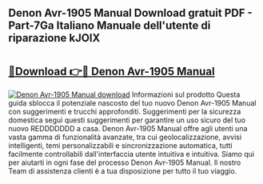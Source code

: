 ## Denon Avr-1905 Manual Download gratuit PDF - Part-7Ga Italiano Manuale dell'utente di riparazione kJOlX

# <h2><a href="http://dfh1lo2.blite.top/?on=Denon+Avr-1905+Manual">🔗Download 👉🔴 Denon Avr-1905 Manual</a></h2>

[![Denon Avr-1905 Manual download](https://i.imgur.com/lujVjoI.png)](http://dfh1lo2.blite.top/?on=Denon+Avr-1905+Manual)
Informazioni sul prodotto Questa guida sblocca il potenziale nascosto del tuo nuovo Denon Avr-1905 Manual con suggerimenti e trucchi approfonditi. Suggerimenti per la sicurezza domestica segui questi suggerimenti per garantire un uso sicuro del tuo nuovo REDDDDDDD a casa. Denon Avr-1905 Manual offre agli utenti una vasta gamma di funzionalità avanzate, tra cui geolocalizzazione, avvisi intelligenti, temi personalizzabili e sincronizzazione automatica, tutti facilmente controllabili dall'interfaccia utente intuitiva e intuitiva. Siamo qui per aiutarti in ogni fase del processo Denon Avr-1905 Manual. Il nostro Team di assistenza clienti è a tua disposizione per tutto il tuo viaggio.
